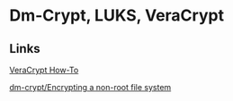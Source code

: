 # Dm-Crypt, LUKS, VeraCrypt

## Links
[VeraCrypt How-To](https://wiki.archlinux.org/title/VeraCrypt)

[dm-crypt/Encrypting a non-root file system](https://wiki.archlinux.org/title/Dm-crypt/Encrypting_a_non-root_file_system)